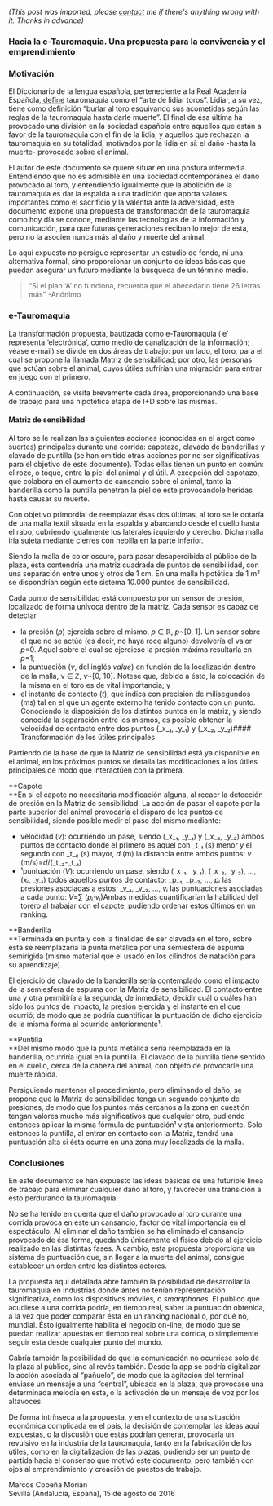 *(This post was imported, please [contact](#/contact) me if there's anything wrong with it. Thanks in advance)*

### Hacia la e-Tauromaquia. Una propuesta para la convivencia y el emprendimiento

### **Motivación**

El Diccionario de la lengua española, perteneciente a la Real Academia Española,[ define](http://dle.rae.es/?id=ZGSWKBT) tauromaquia como el “arte de lidiar toros”. Lidiar, a su vez, tiene como[ definición](http://dle.rae.es/?id=NHImOL7) “burlar al toro esquivando sus acometidas según las reglas de la tauromaquia hasta darle muerte”. El final de ésa última ha provocado una división en la sociedad española entre aquellos que están a favor de la tauromaquia con el fin de la lidia, y aquellos que rechazan la tauromaquia en su totalidad, motivados por la lidia en sí: el daño -hasta la muerte- provocado sobre el animal.

El autor de este documento se quiere situar en una postura intermedia. Entendiendo que no es admisible en una sociedad contemporánea el daño provocado al toro, y entendiendo igualmente que la abolición de la tauromaquia es dar la espalda a una tradición que aporta valores importantes como el sacrificio y la valentía ante la adversidad, este documento expone una propuesta de transformación de la tauromaquia como hoy día se conoce, mediante las tecnologías de la información y comunicación, para que futuras generaciones reciban lo mejor de esta, pero no la asocien nunca más al daño y muerte del animal.

Lo aquí expuesto no persigue representar un estudio de fondo, ni una alternativa formal, sino proporcionar un conjunto de ideas básicas que puedan asegurar un futuro mediante la búsqueda de un término medio.


> “Si el plan ‘A’ no funciona, recuerda que el abecedario tiene 26 letras más” -Anónimo
### e-Tauromaquia

La transformación propuesta, bautizada como e-Tauromaquia (‘e’ representa ‘electrónica’, como medio de canalización de la información; véase e-mail) se divide en dos áreas de trabajo: por un lado, el toro, para el cual se propone la llamada Matriz de sensibilidad; por otro, las personas que actúan sobre el animal, cuyos útiles sufrirían una migración para entrar en juego con el primero.

A continuación, se visita brevemente cada área, proporcionando una base de trabajo para una hipotética etapa de I+D sobre las mismas.

#### Matriz de sensibilidad

Al toro se le realizan las siguientes acciones (conocidas en el argot como suertes) principales durante una corrida: capotazo, clavado de banderillas y clavado de puntilla (se han omitido otras acciones por no ser significativas para el objetivo de este documento). Todas ellas tienen un punto en común: el roze, o toque, entre la piel del animal y el útil. A excepción del capotazo, que colabora en el aumento de cansancio sobre el animal, tanto la banderilla como la puntilla penetran la piel de este provocándole heridas hasta causar su muerte.

Con objetivo primordial de reemplazar ésas dos últimas, al toro se le dotaría de una malla textil situada en la espalda y abarcando desde el cuello hasta el rabo, cubriendo igualmente los laterales izquierdo y derecho. Dicha malla iría sujeta mediante cierres con hebilla en la parte inferior.

Siendo la malla de color oscuro, para pasar desapercibida al público de la plaza, ésta contendría una matriz cuadrada de puntos de sensibilidad, con una separación entre unos y otros de 1 cm. En una malla hipotética de 1 m² se dispondrían según este sistema 10.000 puntos de sensibilidad.

Cada punto de sensibilidad está compuesto por un sensor de presión, localizado de forma unívoca dentro de la matriz. Cada sensor es capaz de detectar


  * la presión (_p_) ejercida sobre el mismo, _p_ ∈ ℝ, _p_~[0, 1]. Un sensor sobre el que no se actúe (es decir, no haya roce alguno) devolvería el valor _p_=0. Aquel sobre el cual se ejerciese la presión máxima resultaría en _p_=1;
  * la puntuación (_v_, del inglés _value_) en función de la localización dentro de la malla, v ∈ ℤ, _v_~[0, 10]. Nótese que, debido a ésto, la colocación de la misma en el toro es de vital importancia; y
  * el instante de contacto (_t_), que indica con precisión de milisegundos (ms) tal en el que un agente externo ha tenido contacto con un punto. Conociendo la disposición de los distintos puntos en la matriz, y siendo conocida la separación entre los mismos, es posible obtener la velocidad de contacto entre dos puntos (_x_₁, _y_₁) y (_x_₂, _y_₂)#### Transformación de los útiles principales

Partiendo de la base de que la Matriz de sensibilidad está ya disponible en el animal, en los próximos puntos se detalla las modificaciones a los útiles principales de modo que interactúen con la primera.

**Capote  
**En sí el capote no necesitaría modificación alguna, al recaer la detección de presión en la Matriz de sensibilidad. La acción de pasar el capote por la parte superior del animal provocaría el disparo de los puntos de sensibilidad, siendo posible medir el paso del mismo mediante:


  * velocidad (_v_): ocurriendo un pase, siendo (_x_₁, _y_₁) y (_x_₂, _y_₂) ambos puntos de contacto donde el primero es aquel con _t_₁ (s) menor y el segundo con _t_₂ (s) mayor, _d_ (m) la distancia entre ambos puntos: _v_ (m/s)=_d_/(_t_₂-_t_₁)
  * ¹puntuación (_V_): ocurriendo un pase, siendo (_x_₁, _y_₁), (_x_₂, _y_₂), …, (_xᵢ_, _y_ᵢ) todos aquellos puntos de contacto; _p_₁, _p_₂, …, _pᵢ_ las presiones asociadas a estos; _v_₁, _v_₂, …, _vᵢ_ las puntuaciones asociadas a cada punto: _V_=∑ (_pᵢ·vᵢ_)Ambas medidas cuantificarían la habilidad del torero al trabajar con el capote, pudiendo ordenar estos últimos en un ranking.

**Banderilla  
**Terminada en punta y con la finalidad de ser clavada en el toro, sobre esta se reemplazaría la punta metálica por una semiesfera de espuma semirígida (mismo material que el usado en los cilindros de natación para su aprendizaje).

El ejercicio de clavado de la banderilla sería contemplado como el impacto de la semiesfera de espuma con la Matriz de sensibilidad. El contacto entre una y otra permitiría a la segunda, de inmediato, decidir cuál o cuáles han sido los puntos de impacto, la presión ejercida y el instante en el que ocurrió; de modo que se podría cuantificar la puntuación de dicho ejercicio de la misma forma al ocurrido anteriormente¹.

**Puntilla  
**Del mismo modo que la punta metálica sería reemplazada en la banderilla, ocurriría igual en la puntilla. El clavado de la puntilla tiene sentido en el cuello, cerca de la cabeza del animal, con objeto de provocarle una muerte rápida.

Persiguiendo mantener el procedimiento, pero eliminando el daño, se propone que la Matriz de sensibilidad tenga un segundo conjunto de presiones, de modo que los puntos más cercanos a la zona en cuestión tengan valores mucho más significativos que cualquier otro, pudiendo entonces aplicar la misma fórmula de puntuación¹ vista anteriormente. Solo entonces la puntilla, al entrar en contacto con la Matriz, tendrá una puntuación alta si ésta ocurre en una zona muy localizada de la malla.

### Conclusiones

En este documento se han expuesto las ideas básicas de una futurible línea de trabajo para eliminar cualquier daño al toro, y favorecer una transición a esto perdurando la tauromaquia.

No se ha tenido en cuenta que el daño provocado al toro durante una corrida provoca en este un cansancio, factor de vital importancia en el espectáculo. Al eliminar el daño también se ha eliminado el cansancio provocado de ésa forma, quedando únicamente el físico debido al ejercicio realizado en las distintas fases. A cambio, esta propuesta proporciona un sistema de puntuación que, sin llegar a la muerte del animal, consigue establecer un orden entre los distintos actores.

La propuesta aquí detallada abre también la posibilidad de desarrollar la tauromaquia en industrias donde antes no tenían representación significativa, como los dispositivos móviles, o _smartphones_. El público que acudiese a una corrida podría, en tiempo real, saber la puntuación obtenida, a la vez que poder comparar ésta en un ranking nacional o, por qué no, mundial. Ésto igualmente habilita el negocio on-line, de modo que se puedan realizar apuestas en tiempo real sobre una corrida, o simplemente seguir esta desde cualquier punto del mundo.

Cabría también la posibilidad de que la comunicación no ocurriese solo de la plaza al público, sino al revés también. Desde la app se podría digitalizar la acción asociada al “pañuelo”, de modo que la agitación del terminal enviase un mensaje a una “central”, ubicada en la plaza, que provocase una determinada melodía en esta, o la activación de un mensaje de voz por los altavoces.

De forma intrínseca a la propuesta, y en el contexto de una situación económica complicada en el país, la decisión de contemplar las ideas aquí expuestas, o la discusión que estas podrían generar, provocaría un revulsivo en la industria de la tauromaquia, tanto en la fabricación de los útiles, como en la digitalización de las plazas, pudiendo ser un punto de partida hacia el consenso que motivó este documento, pero también con ojos al emprendimiento y creación de puestos de trabajo.

Marcos Cobeña Morián  
Sevilla (Andalucía, España), 15 de agosto de 2016